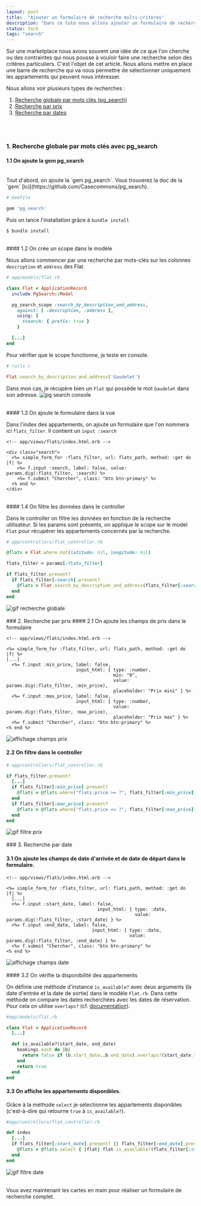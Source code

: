 ```yaml
---
layout: post
title:  "Ajouter un formulaire de recherche multi-critères"
description: "Dans ce tuto nous allons ajouter un formulaire de recherche selon plusieurs critères."
status: tech
tags: "search"
---
```


Sur une marketplace nous avons souvent une idée de ce que l'on cherche ou des contraintes qui nous pousse à vouloir faire une recherche selon des critères particuliers. C'est l'objet de cet article. Nous allons mettre en place une barre de recherche qui va nous permettre de sélectionner uniquement les appartements qui peuvent nous intéresser.

Nous allons voir plusieurs types de recherches :

1. [Recherche globale par mots clés (pg_search)](#global)
2. [Recherche par prix](#price)
3. [Recherche par dates](#dates)
<br>
<br>

### <a name="global"></a>1. Recherche globale par mots clés avec pg_search
#### 1.1 On ajoute la gem pg_search
<br>
Tout d'abord, on ajoute la `gem pg_search`.
Vous trouverez la doc de la `gem` [ici](https://github.com/Casecommons/pg_search).

```ruby
# Gemfile

gem 'pg_search'
```
Puis on lance l'installation grâce à `bundle install`
```shell
$ bundle install
```
<br>
#### 1.2 On crée un scope dans le modèle

Nous allons commencer par une recherche par mots-clés sur les colonnes `description` et `address` des Flat.

```ruby
# app/models/flat.rb

class Flat < ApplicationRecord
  include PgSearch::Model

  pg_search_scope :search_by_description_and_address,
    against: [ :description, :address ],
    using: {
      tsearch: { prefix: true }
    }

  [...]
end
```

Pour vérifier que le scope fonctionne, je teste en console.

```ruby
# rails c

Flat.search_by_description_and_address('Gaudelet')
```

Dans mon cas, je récupère bien un `Flat` qui possède le mot `Gaudelet` dans son adresse.
<img src="/images/posts/multisearch/pg_search_console.png" class="image" alt="pg search console">

<br>
#### 1.3 On ajoute le formulaire dans la vue

Dans l'index des appartements, on ajoute un formulaire que l'on nommera ici `flats_filter`.
Il contient un `input :search`
```erb
<!-- app/views/flats/index.html.erb -->

<div class="search">
  <%= simple_form_for :flats_filter, url: flats_path, method: :get do |f| %>
    <%= f.input :search, label: false, value: params.dig(:flats_filter, :search) %>
    <%= f.submit "Chercher", class: "btn btn-primary" %>
  <% end %>
</div>

```
<br>
#### 1.4 On filtre les données dans le controller

Dans le controller on filtre les données en fonction de la recherche utilisateur.
Si les params sont présents, on applique le scope sur le model `Flat` pour récupérer les appartements concernés par la recherche.
```ruby
# app/controllers/flat_controller.rb

@flats = Flat.where.not(latitude: nil, longitude: nil)

flats_filter = params[:flats_filter]

if flats_filter.present?
  if flats_filter[:search].present?
    @flats = Flat.search_by_description_and_address(flats_filter[:search])
  end
end
```

<img src="/images/posts/multisearch/recherche_globale.gif" class="image" alt="gif recherche globale">
<br>
<br>
### <a name="price"></a>2. Recherche par prix
#### 2.1 On ajoute les champs de prix dans le formulaire

```erb
<!-- app/views/flats/index.html.erb -->

<%= simple_form_for :flats_filter, url: flats_path, method: :get do |f| %>
[...]
  <%= f.input :min_price, label: false,
                          input_html: { type: :number,
                                        min: "0",
                                        value: params.dig(:flats_filter, :min_price),
                                        placeholder: "Prix mini" } %>
  <%= f.input :max_price, label: false,
                          input_html: { type: :number,
                                        value: params.dig(:flats_filter, :max_price),
                                        placeholder: "Prix max" } %>
  <%= f.submit "Chercher", class: "btn btn-primary" %>
<% end %>
```

<img src="/images/posts/multisearch/champs_prix.png" class="image" alt="affichage champs prix">

#### 2.2 On filtre dans le controller

```ruby
# app/controllers/flat_controller.rb

if flats_filter.present?
  [...]
  if flats_filter[:min_price].present?
    @flats = @flats.where("flats.price >= ?", flats_filter[:min_price])
  end
  if flats_filter[:max_price].present?
    @flats = @flats.where("flats.price <= ?", flats_filter[:max_price])
  end
end
```

<img src="/images/posts/multisearch/filtre_prix.gif" class="image" alt="gif filtre prix">
<br>
<br>
### <a name="dates"></a>3. Recherche par date

#### 3.1 On ajoute les champs de date d'arrivée et de date de départ dans le formulaire.

```erb
<!-- app/views/flats/index.html.erb -->

<%= simple_form_for :flats_filter, url: flats_path, method: :get do |f| %>
  [...]
  <%= f.input :start_date, label: false,
                                  input_html: { type: :date,
                                                value: params.dig(:flats_filter, :start_date) } %>
  <%= f.input :end_date, label: false,
                                input_html: { type: :date,
                                              value: params.dig(:flats_filter, :end_date) } %>
  <%= f.submit "Chercher", class: "btn btn-primary" %>
<% end %>
```

<img src="/images/posts/multisearch/champs_dates.png" class="image" alt="affichage champs date">
<br>
<br>
#### 3.2 On vérifie la disponibilité des appartements

On définie une méthode d'instance `is_available?` avec deux arguments (la date d'entrée et la date de sortie) dans le modèle `Flat.rb`.
Dans cette méthode on compare les dates recherchées avec les dates de réservation. Pour cela on utilise `overlaps?` (cf. [documentation](https://apidock.com/rails/Range/overlaps%3F)).

```ruby
#app/models/flat.rb

class Flat < ApplicationRecord
  [...]

  def is_available?(start_date, end_date)
    bookings.each do |b|
      return false if (b.start_date..b.end_date).overlaps?(start_date.to_date..end_date.to_date)
    end
    return true
  end
end
```


#### 3.3 On affiche les appartements disponibles.

Grâce à la méthode `select` je sélectionne les appartements disponibles (c'est-à-dire qui retourne `true` à `is_available?`).

```ruby
#app/controllers/flat_controller.rb

def index
  [...]
  if flats_filter[:start_date].present? || flats_filter[:end_date].present?
    @flats = @flats.select { |flat| flat.is_available?(flats_filter[:start_date],flats_filter[:end_date]) }
  end
end
```

<img src="/images/posts/multisearch/filtre_dates.gif" class="image" alt="gif filtre date">
<br>
<br>

Vous avez maintenant les cartes en main pour réaliser un formulaire de recherche complet.


